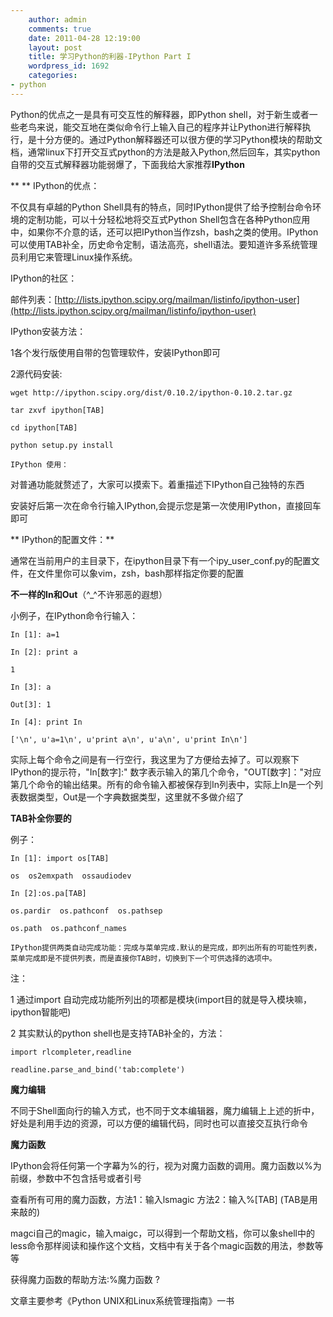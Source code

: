 ```yaml
---
    author: admin
    comments: true
    date: 2011-04-28 12:19:00
    layout: post
    title: 学习Python的利器-IPython Part I
    wordpress_id: 1692
    categories:
- python
---
```


Python的优点之一是具有可交互性的解释器，即Python shell，对于新生或者一些老鸟来说，能交互地在类似命令行上输入自己的程序并让Python进行解释执行，是十分方便的。通过Python解释器还可以很方便的学习Python模块的帮助文档，通常linux下打开交互式python的方法是敲入Python,然后回车，其实python自带的交互式解释器功能弱爆了，下面我给大家推荐**IPython**

** ** IPython的优点：

不仅具有卓越的Python Shell具有的特点，同时IPython提供了给予控制台命令环境的定制功能，可以十分轻松地将交互式Python Shell包含在各种Python应用中，如果你不介意的话，还可以把IPython当作zsh，bash之类的使用。IPython可以使用TAB补全，历史命令定制，语法高亮，shell语法。要知道许多系统管理员利用它来管理Linux操作系统。

IPython的社区：

邮件列表：[http://lists.ipython.scipy.org/mailman/listinfo/ipython-user](http://lists.ipython.scipy.org/mailman/listinfo/ipython-user)

IPython安装方法：

1各个发行版使用自带的包管理软件，安装IPython即可

2源代码安装:

    wget http://ipython.scipy.org/dist/0.10.2/ipython-0.10.2.tar.gz

    tar zxvf ipython[TAB]

    cd ipython[TAB]

    python setup.py install

    IPython 使用：

对普通功能就赘述了，大家可以摸索下。着重描述下IPython自己独特的东西

安装好后第一次在命令行输入IPython,会提示您是第一次使用IPython，直接回车即可

** IPython的配置文件：**

通常在当前用户的主目录下，在ipython目录下有一个ipy_user_conf.py的配置文件，在文件里你可以象vim，zsh，bash那样指定你要的配置

**不一样的In和Out**（^_^不许邪恶的遐想）

小例子，在IPython命令行输入：

    In [1]: a=1

    In [2]: print a

    1

    In [3]: a

    Out[3]: 1

    In [4]: print In

    ['\n', u'a=1\n', u'print a\n', u'a\n', u'print In\n']

实际上每个命令之间是有一行空行，我这里为了方便给去掉了。可以观察下IPython的提示符，"In[数字]:" 数字表示输入的第几个命令，"OUT[数字]："对应第几个命令的输出结果。所有的命令输入都被保存到In列表中，实际上In是一个列表数据类型，Out是一个字典数据类型，这里就不多做介绍了

**TAB补全你要的**

例子：

    In [1]: import os[TAB]

    os  os2emxpath  ossaudiodev

    In [2]:os.pa[TAB]

    os.pardir  os.pathconf  os.pathsep 

    os.path  os.pathconf_names

    IPython提供两类自动完成功能：完成与菜单完成.默认的是完成，即列出所有的可能性列表，菜单完成即是不提供列表，而是直接你TAB时，切换到下一个可供选择的选项中。

注：

1 通过import 自动完成功能所列出的项都是模块(import目的就是导入模块嘛，ipython智能吧)

2 其实默认的python shell也是支持TAB补全的，方法：

    import rlcompleter,readline

    readline.parse_and_bind('tab:complete')

**魔力编辑**

不同于Shell面向行的输入方式，也不同于文本编辑器，魔力编辑上上述的折中，好处是利用手边的资源，可以方便的编辑代码，同时也可以直接交互执行命令

**魔力函数**

IPython会将任何第一个字幕为%的行，视为对魔力函数的调用。魔力函数以%为前缀，参数中不包含括号或者引号

查看所有可用的魔力函数，方法1：输入lsmagic 方法2：输入%[TAB] (TAB是用来敲的)

magci自己的magic，输入maigc，可以得到一个帮助文档，你可以象shell中的less命令那样阅读和操作这个文档，文档中有关于各个magic函数的用法，参数等等 

获得魔力函数的帮助方法:%魔力函数 ? 

文章主要参考《Python UNIX和Linux系统管理指南》一书
